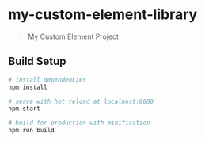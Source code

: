 # my-custom-element-library

> My  Custom Element Project

## Build Setup

``` bash
# install dependencies
npm install

# serve with hot reload at localhost:8080
npm start

# build for production with minification
npm run build
```

